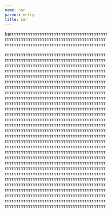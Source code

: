 ```yaml
---
name: bar
parent: entry
title: bar
---
```


barrrrrrrrrrrrrrrrrrrrrrrrrrrrrrrrrrrrrrrrrrrrrrrrrrrrrrrr
rrrrrrrrrrrrrrrrrrrrrrrrrrrrrrrrrrrrrrrrrrrrrrrrrrrrrrrrrr
rrrrrrrrrrrrrrrrrrrrrrrrrrrrrrrrrrrrrrrrrrrrrrrrrrrrrrrrrr

<!-- more -->

rrrrrrrrrrrrrrrrrrrrrrrrrrrrrrrrrrrrrrrrrrrrrrrrrrrrrrrrrr
rrrrrrrrrrrrrrrrrrrrrrrrrrrrrrrrrrrrrrrrrrrrrrrrrrrrrrrrrr
rrrrrrrrrrrrrrrrrrrrrrrrrrrrrrrrrrrrrrrrrrrrrrrrrrrrrrrrrr
rrrrrrrrrrrrrrrrrrrrrrrrrrrrrrrrrrrrrrrrrrrrrrrrrrrrrrrrrr
rrrrrrrrrrrrrrrrrrrrrrrrrrrrrrrrrrrrrrrrrrrrrrrrrrrrrrrrrr
rrrrrrrrrrrrrrrrrrrrrrrrrrrrrrrrrrrrrrrrrrrrrrrrrrrrrrrrrr
rrrrrrrrrrrrrrrrrrrrrrrrrrrrrrrrrrrrrrrrrrrrrrrrrrrrrrrrrr
rrrrrrrrrrrrrrrrrrrrrrrrrrrrrrrrrrrrrrrrrrrrrrrrrrrrrrrrrr
rrrrrrrrrrrrrrrrrrrrrrrrrrrrrrrrrrrrrrrrrrrrrrrrrrrrrrrrrr
rrrrrrrrrrrrrrrrrrrrrrrrrrrrrrrrrrrrrrrrrrrrrrrrrrrrrrrrrr
rrrrrrrrrrrrrrrrrrrrrrrrrrrrrrrrrrrrrrrrrrrrrrrrrrrrrrrrrr
rrrrrrrrrrrrrrrrrrrrrrrrrrrrrrrrrrrrrrrrrrrrrrrrrrrrrrrrrr
rrrrrrrrrrrrrrrrrrrrrrrrrrrrrrrrrrrrrrrrrrrrrrrrrrrrrrrrrr
rrrrrrrrrrrrrrrrrrrrrrrrrrrrrrrrrrrrrrrrrrrrrrrrrrrrrrrrrr
rrrrrrrrrrrrrrrrrrrrrrrrrrrrrrrrrrrrrrrrrrrrrrrrrrrrrrrrrr
rrrrrrrrrrrrrrrrrrrrrrrrrrrrrrrrrrrrrrrrrrrrrrrrrrrrrrrrrr
rrrrrrrrrrrrrrrrrrrrrrrrrrrrrrrrrrrrrrrrrrrrrrrrrrrrrrrrrr
rrrrrrrrrrrrrrrrrrrrrrrrrrrrrrrrrrrrrrrrrrrrrrrrrrrrrrrrrr
rrrrrrrrrrrrrrrrrrrrrrrrrrrrrrrrrrrrrrrrrrrrrrrrrrrrrrrrrr
rrrrrrrrrrrrrrrrrrrrrrrrrrrrrrrrrrrrrrrrrrrrrrrrrrrrrrrrrr
rrrrrrrrrrrrrrrrrrrrrrrrrrrrrrrrrrrrrrrrrrrrrrrrrrrrrrrrrr
rrrrrrrrrrrrrrrrrrrrrrrrrrrrrrrrrrrrrrrrrrrrrrrrrrrrrrrrrr
rrrrrrrrrrrrrrrrrrrrrrrrrrrrrrrrrrrrrrrrrrrrrrrrrrrrrrrrrr
rrrrrrrrrrrrrrrrrrrrrrrrrrrrrrrrrrrrrrrrrrrrrrrrrrrrrrrrrr
rrrrrrrrrrrrrrrrrrrrrrrrrrrrrrrrrrrrrrrrrrrrrrrrrrrrrrrrrr
rrrrrrrrrrrrrrrrrrrrrrrrrrrrrrrrrrrrrrrrrrrrrrrrrrrrrrrrrr
rrrrrrrrrrrrrrrrrrrrrrrrrrrrrrrrrrrrrrrrrrrrrrrrrrrrrrrrrr
rrrrrrrrrrrrrrrrrrrrrrrrrrrrrrrrrrrrrrrrrrrrrrrrrrrrrrrrrr
rrrrrrrrrrrrrrrrrrrrrrrrrrrrrrrrrrrrrrrrrrrrrrrrrrrrrrrrrr
